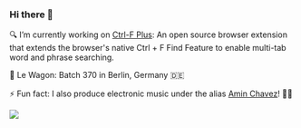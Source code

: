 ### Hi there 👋
  🔍 I’m currently working on [Ctrl-F Plus](https://github.com/ctrl-f-plus/ctrl-f-plus-chrome-extension): An open source browser extension that extends the browser's native Ctrl + F Find Feature to enable multi-tab word and phrase searching.
  
  
  🚒 Le Wagon: Batch 370 in Berlin, Germany :de:

  ⚡ Fun fact: I also produce electronic music under the alias [Amin Chavez](https://aminchavez.com/)! 💃🕺
        

<!--
**bmchavez/bmchavez** is a ✨ _special_ ✨ repository because its `README.md` (this file) appears on your GitHub profile.

Here are some ideas to get you started:

- 🔭 I’m currently working on ...
- 🌱 I’m currently learning ...
- 👯 I’m looking to collaborate on ...
- 🤔 I’m looking for help with ...
- 💬 Ask me about ...
- 📫 How to reach me: ...
- 😄 Pronouns: ...
- ⚡ Fun fact: ...
-->
![](https://komarev.com/ghpvc/?username=benjamin-chavez)
